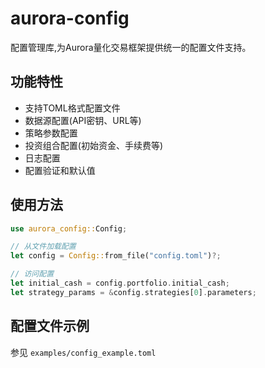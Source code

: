 # aurora-config

配置管理库,为Aurora量化交易框架提供统一的配置文件支持。

## 功能特性

- 支持TOML格式配置文件
- 数据源配置(API密钥、URL等)
- 策略参数配置
- 投资组合配置(初始资金、手续费等)
- 日志配置
- 配置验证和默认值

## 使用方法

```rust
use aurora_config::Config;

// 从文件加载配置
let config = Config::from_file("config.toml")?;

// 访问配置
let initial_cash = config.portfolio.initial_cash;
let strategy_params = &config.strategies[0].parameters;
```

## 配置文件示例

参见 `examples/config_example.toml`
